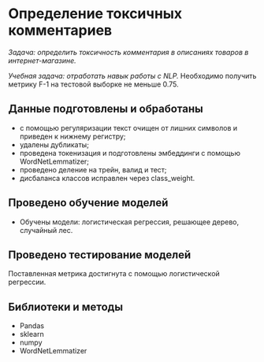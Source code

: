 # Определение токсичных комментариев

*Задача: определить токсичность комментария в описаниях товаров в интернет-магазине.*

*Учебная задача: отработать навык работы с NLP.*
Необходимо получить метрику F-1 на тестовой выборке не меньше 0.75.

## Данные подготовлены и обработаны
- с помощью регуляризации текст очищен от лишних символов и приведен к нижнему регистру;
- удалены дубликаты;
- проведена токенизация и подготовлены эмбеддинги с помощью WordNetLemmatizer;
- проведено деление на трейн, валид и тест;
- дисбаланса классов исправлен через class_weight.

## Проведено обучение моделей
- Обучены модели: логистическая регрессия, решающее дерево, случайный лес.

## Проведено тестирование моделей
Поставленная метрика достигнута с помощью логистической регрессии.

## Библиотеки и методы
* Pandas
* sklearn
* numpy
* WordNetLemmatizer

